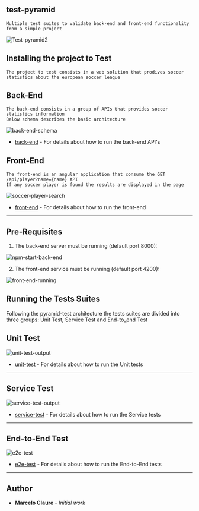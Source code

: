 ## test-pyramid
```
Multiple test suites to validate back-end and front-end functionality from a simple project
```
![Test-pyramid2](https://user-images.githubusercontent.com/24611413/67216208-ce477180-f3f0-11e9-9a1d-5b9fe2b06091.jpg)

## Installing the project to Test
```
The project to test consists in a web solution that prodives soccer statistics about the european soccer league
```
## Back-End
```
The back-end consists in a group of APIs that provides soccer statistics information
Below schema describes the basic architecture
```

![back-end-schema](https://user-images.githubusercontent.com/24611413/67214717-36e11f00-f3ee-11e9-82d7-38aa03e99f39.jpg)

* [back-end](https://github.com/mclaure/test-pyramid/tree/master/src/back-end) - For details about how to run the back-end API's 


## Front-End
```
The front-end is an angular application that consume the GET /api/player?name={name} API
If any soccer player is found the results are displayed in the page 
```

![soccer-player-search](https://user-images.githubusercontent.com/24611413/67205976-cf6fa300-f3de-11e9-96d3-34df697a878f.jpg)

* [front-end](https://github.com/mclaure/test-pyramid/tree/master/src/front-end) - For details about how to run the front-end 

---

## Pre-Requisites

1. The back-end server must be running (default port 8000):

![npm-start-back-end](https://user-images.githubusercontent.com/24611413/67206646-13af7300-f3e0-11e9-8474-040a7dc4e94d.jpg)

2. The front-end service must be running (default port 4200):

![front-end-running](https://user-images.githubusercontent.com/24611413/67209810-0d23fa00-f3e6-11e9-8812-2da29c8c6d20.jpg)


## Running the Tests Suites

Following the pyramid-test architecture the tests suites are divided into three groups: Unit Test, Service Test and End-to_end Test

## Unit Test
![unit-test-output](https://user-images.githubusercontent.com/24611413/67208998-8c183300-f3e4-11e9-802c-291e530a4d6a.jpg)

* [unit-test](https://github.com/mclaure/test-pyramid/tree/master/test/unit-test) - For details about how to run the Unit tests 

---

## Service Test
![service-test-output](https://user-images.githubusercontent.com/24611413/67209554-91c24880-f3e5-11e9-81a7-1d160411a342.jpg)

* [service-test](https://github.com/mclaure/test-pyramid/tree/master/test/service-test) - For details about how to run the Service tests

---

## End-to-End Test
![e2e-test](https://user-images.githubusercontent.com/24611413/67210091-7efc4380-f3e6-11e9-8ddd-1746c642fba7.jpg)

* [e2e-test](https://github.com/mclaure/test-pyramid/tree/master/test/e2e-test) - For details about how to run the End-to-End tests

---

## Author

* **Marcelo Claure** - *Initial work*
